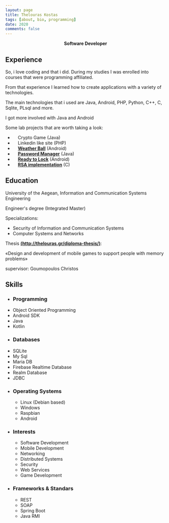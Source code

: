 ```yaml
---
layout: page
title: Thelouras Kostas
tags: [about, bio, programming]
date: 2020
comments: false
---
```

    
<center><a><b> Software Developer </b></a> </center>

## Experience

So, i love coding and that i did. During my studies I was enrolled into  courses that were programming affiliated.

From that experience I learned how to create applications with a variety of technologies.

The main technologies that i used are Java, Android, PHP, Python, C++, C, Sqlite, PLsql and more.

I got more involved with Java and Android

Some lab projects that are worth taking a look:

* &nbsp;&nbsp;&nbsp;&nbsp;Crypto Game (Java)
* &nbsp;&nbsp;&nbsp;&nbsp;Linkedin like site (PHP)
* &nbsp;&nbsp;&nbsp;&nbsp;**[Weather Ball](http://thelouras.gr/weather-ball/)** (Android)
* &nbsp;&nbsp;&nbsp;&nbsp;**[Password Manager](https://github.com/Thelouras58/PasswordManager)** (Java)
* &nbsp;&nbsp;&nbsp;&nbsp;**[Ready to Lock](https://github.com/Thelouras58/ReadyToLock)** (Android)
* &nbsp;&nbsp;&nbsp;&nbsp;**[RSA implementation](https://gist.github.com/Thelouras58/a3b04a3df0d167743084ff94442f52d8)** (C)

   
  
## Education

University of the Aegean, Information and Communication Systems Engineering

Engineer's degree (Integrated Master)

Specializations:

* Security of Information and Communication Systems
* Computer Systems and Networks

Thesis **[(http://thelouras.gr/diploma-thesis/)](http://thelouras.gr/diploma-thesis/)**:

«Design and development of mobile games to support people with memory problems»

supervisor: Goumopoulos Christos


## Skills
* ### Programming
* Object Oriented Programming
* Android SDK
* Java
* Kotlin 
* ### Databases 
* SQLite
* My Sql
* Maria DB
* Firebase Realtime Database
* Realm Database
* JDBC  
* ### Operating  Systems 
    * Linux (Debian based)
    * Windows
    * Raspbian
    * Android 
* ### Interests 
    * Software Development
    * Mobile Development
    * Networking
    * Distributed Systems
    * Security
    * Web Services
    * Game Development
* ### Frameworks & Standars 
    * REST 
    * SOAP
    * Spring Boot
    * Java RMI
